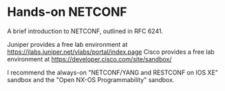 # Hands-on NETCONF
A brief introduction to NETCONF, outlined in RFC 6241. 

Juniper provides a free lab environment at https://jlabs.juniper.net/vlabs/portal/index.page
Cisco provides a free lab environment at https://developer.cisco.com/site/sandbox/

I recommend the always-on "NETCONF/YANG and RESTCONF on IOS XE" sandbox and the "Open NX-OS Programmability" sandbox.  
